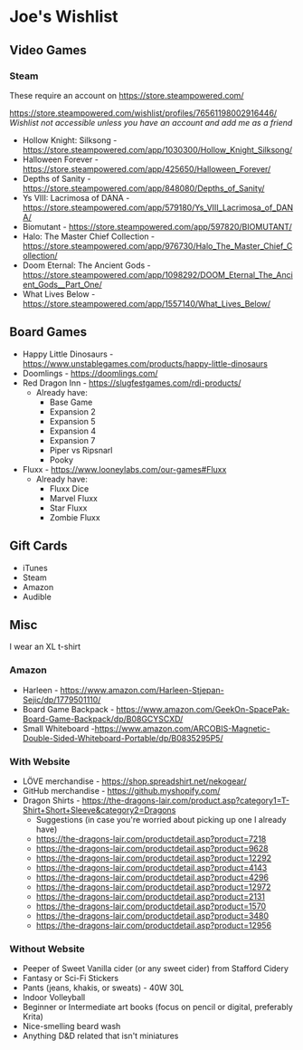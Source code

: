 # Joe's Wishlist

## Video Games

### Steam
These require an account on https://store.steampowered.com/

https://store.steampowered.com/wishlist/profiles/76561198002916446/  
*Wishlist not accessible unless you have an account and add me as a friend*

- Hollow Knight: Silksong - https://store.steampowered.com/app/1030300/Hollow_Knight_Silksong/
- Halloween Forever - https://store.steampowered.com/app/425650/Halloween_Forever/
- Depths of Sanity - https://store.steampowered.com/app/848080/Depths_of_Sanity/
- Ys VIII: Lacrimosa of DANA - https://store.steampowered.com/app/579180/Ys_VIII_Lacrimosa_of_DANA/
- Biomutant - https://store.steampowered.com/app/597820/BIOMUTANT/
- Halo: The Master Chief Collection - https://store.steampowered.com/app/976730/Halo_The_Master_Chief_Collection/
- Doom Eternal: The Ancient Gods - https://store.steampowered.com/app/1098292/DOOM_Eternal_The_Ancient_Gods__Part_One/
- What Lives Below - https://store.steampowered.com/app/1557140/What_Lives_Below/

## Board Games
- Happy Little Dinosaurs - https://www.unstablegames.com/products/happy-little-dinosaurs
- Doomlings - https://doomlings.com/
- Red Dragon Inn - https://slugfestgames.com/rdi-products/
  - Already have:
    - Base Game
    - Expansion 2
    - Expansion 5
    - Expansion 4
    - Expansion 7
    - Piper vs Ripsnarl
    - Pooky
- Fluxx - https://www.looneylabs.com/our-games#Fluxx
  - Already have:
    - Fluxx Dice
    - Marvel Fluxx
    - Star Fluxx
    - Zombie Fluxx

## Gift Cards
- iTunes
- Steam
- Amazon
- Audible

## Misc
I wear an XL t-shirt

### Amazon
- Harleen - https://www.amazon.com/Harleen-Stjepan-Sejic/dp/1779501110/
- Board Game Backpack - https://www.amazon.com/GeekOn-SpacePak-Board-Game-Backpack/dp/B08GCYSCXD/
- Small Whiteboard -https://www.amazon.com/ARCOBIS-Magnetic-Double-Sided-Whiteboard-Portable/dp/B0835295P5/

### With Website
- LÖVE merchandise - https://shop.spreadshirt.net/nekogear/
- GitHub merchandise - https://github.myshopify.com/
- Dragon Shirts - https://the-dragons-lair.com/product.asp?category1=T-Shirt+Short+Sleeve&category2=Dragons
  - Suggestions (in case you're worried about picking up one I already have)
  - https://the-dragons-lair.com/productdetail.asp?product=7218
  - https://the-dragons-lair.com/productdetail.asp?product=9628
  - https://the-dragons-lair.com/productdetail.asp?product=12292
  - https://the-dragons-lair.com/productdetail.asp?product=4143
  - https://the-dragons-lair.com/productdetail.asp?product=4296
  - https://the-dragons-lair.com/productdetail.asp?product=12972
  - https://the-dragons-lair.com/productdetail.asp?product=2131
  - https://the-dragons-lair.com/productdetail.asp?product=1570
  - https://the-dragons-lair.com/productdetail.asp?product=3480
  - https://the-dragons-lair.com/productdetail.asp?product=12956

### Without Website
- Peeper of Sweet Vanilla cider (or any sweet cider) from Stafford Cidery
- Fantasy or Sci-Fi Stickers
- Pants (jeans, khakis, or sweats) - 40W 30L
- Indoor Volleyball
- Beginner or Intermediate art books (focus on pencil or digital, preferably Krita)
- Nice-smelling beard wash
- Anything D&D related that isn't miniatures

